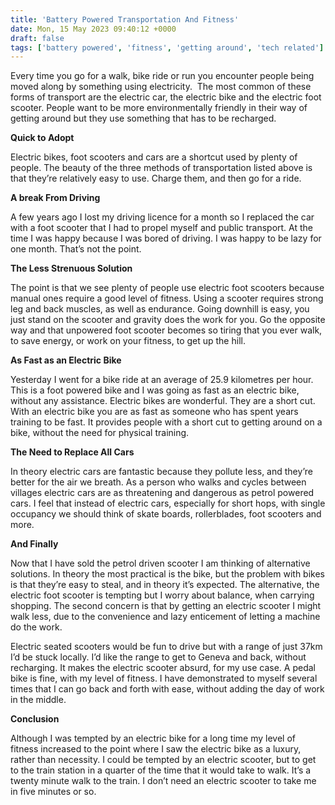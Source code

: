 ```yaml
---
title: 'Battery Powered Transportation And Fitness'
date: Mon, 15 May 2023 09:40:12 +0000
draft: false
tags: ['battery powered', 'fitness', 'getting around', 'tech related']
---
```


Every time you go for a walk, bike ride or run you encounter people being moved along by something using electricity.  The most common of these forms of transport are the electric car, the electric bike and the electric foot scooter. People want to be more environmentally friendly in their way of getting around but they use something that has to be recharged. 

**Quick to Adopt**

Electric bikes, foot scooters and cars are a shortcut used by plenty of people. The beauty of the three methods of transportation listed above is that they’re relatively easy to use. Charge them, and then go for a ride. 

**A break From Driving**

A few years ago I lost my driving licence for a month so I replaced the car with a foot scooter that I had to propel myself and public transport. At the time I was happy because I was bored of driving. I was happy to be lazy for one month. That’s not the point. 

**The Less Strenuous Solution**

The point is that we see plenty of people use electric foot scooters because manual ones require a good level of fitness. Using a scooter requires strong leg and back muscles, as well as endurance. Going downhill is easy, you just stand on the scooter and gravity does the work for you. Go the opposite way and that unpowered foot scooter becomes so tiring that you ever walk, to save energy, or work on your fitness, to get up the hill. 

**As Fast as an Electric Bike**

Yesterday I went for a bike ride at an average of 25.9 kilometres per hour. This is a foot powered bike and I was going as fast as an electric bike, without any assistance. Electric bikes are wonderful. They are a short cut. With an electric bike you are as fast as someone who has spent years training to be fast. It provides people with a short cut to getting around on a bike, without the need for physical training. 

**The Need to Replace All Cars**

In theory electric cars are fantastic because they pollute less, and they’re better for the air we breath. As a person who walks and cycles between villages electric cars are as threatening and dangerous as petrol powered cars. I feel that instead of electric cars, especially for short hops, with single occupancy we should think of skate boards, rollerblades, foot scooters and more. 

**And Finally**

Now that I have sold the petrol driven scooter I am thinking of alternative solutions. In theory the most practical is the bike, but the problem with bikes is that they’re easy to steal, and in theory it’s expected. The alternative, the electric foot scooter is tempting but I worry about balance, when carrying shopping. The second concern is that by getting an electric scooter I might walk less, due to the convenience and lazy enticement of letting a machine do the work. 

Electric seated scooters would be fun to drive but with a range of just 37km I’d be stuck locally. I’d like the range to get to Geneva and back, without recharging. It makes the electric scooter absurd, for my use case. A pedal bike is fine, with my level of fitness. I have demonstrated to myself several times that I can go back and forth with ease, without adding the day of work in the middle. 

**Conclusion**

Although I was tempted by an electric bike for a long time my level of fitness increased to the point where I saw the electric bike as a luxury, rather than necessity. I could be tempted by an electric scooter, but to get to the train station in a quarter of the time that it would take to walk. It’s a twenty minute walk to the train. I don’t need an electric scooter to take me in five minutes or so.
